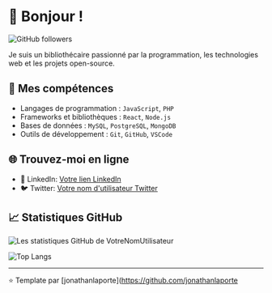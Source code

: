 <!--
**jonathanlaporte/jonathanlaporte** is a ✨ _special_ ✨ repository because its `README.md` (this file) appears on your GitHub profile.

Here are some ideas to get you started:

- 🔭 I’m currently working on ...
- 🌱 I’m currently learning ...
- 👯 I’m looking to collaborate on ...
- 🤔 I’m looking for help with ...
- 💬 Ask me about ...
- 📫 How to reach me: ...
- 😄 Pronouns: ...
- ⚡ Fun fact: ...
-->
# 👋 Bonjour !

![GitHub followers](https://img.shields.io/github/followers/[jonathanlaporte]?style=social)

Je suis un bibliothécaire passionné par la programmation, les technologies web et les projets open-source. 

## 🚀 Mes compétences

- Langages de programmation : `JavaScript`, `PHP`
- Frameworks et bibliothèques : `React`, `Node.js`
- Bases de données : `MySQL`, `PostgreSQL`, `MongoDB`
- Outils de développement : `Git`, `GitHub`, `VSCode`

## 🌐 Trouvez-moi en ligne

- 💼 LinkedIn: [Votre lien LinkedIn](https://www.linkedin.com/in/jonathan-laporte/)
- 🐦 Twitter: [Votre nom d'utilisateur Twitter](https://twitter.com/jonathanlaporte)

## 📈 Statistiques GitHub

![Les statistiques GitHub de VotreNomUtilisateur](https://github-readme-stats.vercel.app/api?username=jonathanlaporte&show_icons=true&theme=tokyonight)

![Top Langs](https://github-readme-stats.vercel.app/api/top-langs/?username=jonathanlaporte&layout=compact&theme=tokyonight)

---

⭐️ Template par [jonathanlaporte](https://github.com/jonathanlaporte

